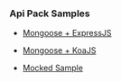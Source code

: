 ### Api Pack Samples

- [Mongoose + ExpressJS](https://github.com/kolinalabs/nodejs-api-pack-samples/blob/master/express-mongoose.js)

- [Mongoose + KoaJS](https://github.com/kolinalabs/nodejs-api-pack-samples/blob/master/koa-mongoose.js)

- [Mocked Sample](https://github.com/kolinalabs/nodejs-api-pack-samples/blob/master/express-mocked.js)
